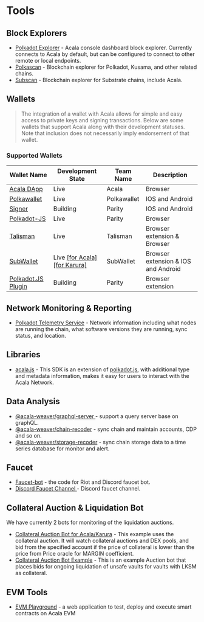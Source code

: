 # Tools

## Block Explorers

* [Polkadot Explorer](https://polkadot.js.org/apps/#/explorer) - Acala console dashboard block explorer. Currently connects to Acala by default, but can be configured to connect to other remote or local endpoints.
* [Polkascan](https://polkascan.io/) - Blockchain explorer for Polkadot, Kusama, and other related chains.
* [Subscan](https://subscan.io/) - Blockchain explorer for Substrate chains, include Acala.

## Wallets

> The integration of a wallet with Acala allows for simple and easy access to private keys and signing transactions. Below are some wallets that support Acala along with their development statuses. Note that inclusion does not necessarily imply endorsement of that wallet.

### Supported Wallets

| Wallet Name                                                    | Development State                                                                                                                            | Team Name   | Description                         |
| -------------------------------------------------------------- | -------------------------------------------------------------------------------------------------------------------------------------------- | ----------- | ----------------------------------- |
| [Acala DApp](https://apps.acala.network/)                      | Live                                                                                                                                         | Acala       | Browser                             |
| [Polkawallet](https://polkawallet.io/)                         | Live                                                                                                                                         | Polkawallet | IOS and Android                     |
| [Signer](https://www.parity.io/signer/)                        | Building                                                                                                                                     | Parity      | IOS and Android                     |
| [Polkadot-JS](https://polkadot.js.org/apps/#/accounts)         | Live                                                                                                                                         | Parity      | Browser                             |
| [Talisman](https://talisman.xyz/)                              | Live                                                                                                                                         | Talisman    | Browser extension & Browser         |
| [SubWallet](https://subwallet.app/)                            | Live [\[for Acala\]](https://docs.subwallet.app/dapps-user-guide/acala) [\[for Karura\]](https://docs.subwallet.app/dapps-user-guide/karura) | SubWallet   | Browser extension & IOS and Android |
| [Polkadot.JS Plugin](https://github.com/polkadot-js/extension) | Building                                                                                                                                     | Parity      | Browser extension                   |

## Network Monitoring & Reporting

* [Polkadot Telemetry Service](https://telemetry.polkadot.io/) - Network information including what nodes are running the chain, what software versions they are running, sync status, and location.

## Libraries

* [acala.js](https://github.com/AcalaNetwork/acala.js) - This SDK is an extension of [polkadot.js](https://github.com/polkadot-js/api), with additional type and metadata information, makes it easy for users to interact with the Acala Network.

## Data Analysis

* [@acala-weaver/graphql-server ](https://github.com/AcalaNetwork/chain-sync-server/tree/master/packages/graphql-server)- support a query server base on graphQL.
* [@acala-weaver/chain-recoder](https://github.com/AcalaNetwork/chain-sync-server/tree/master/packages/chain-recoder) - sync chain and maintain accounts, CDP and so on.
* [@acala-weaver/storage-recoder](https://github.com/AcalaNetwork/chain-sync-server/tree/master/packages/storage-recoder) - sync chain storage data to a time series database for monitor and alert.

## Faucet

* [Faucet-bot](https://github.com/AcalaNetwork/faucet-bot) - the code for Riot and Discord faucet bot.
* [Discord Faucet Channel ](https://discord.gg/kprpWDE3rm)- Discord faucet channel.

## Collateral Auction & Liquidation Bot

We have currently 2 bots for monitoring of the liquidation auctions.

* [Collateral Auction Bot for Acala/Karura](https://github.com/open-web3-stack/guardian/tree/master/packages/example-guardian#collateral-auction-bot-for-acalakarura) - This example uses the collateral auction. It will watch collateral auctions and DEX pools, and bid from the specified account if the price of collateral is lower than the price from Price oracle for MARGIN coefficient.
* [Collateral Auction Bot Example](https://github.com/AcalaNetwork/collateral-auction-bot-example) - This is an example Auction bot that places bids for ongoing liquidation of unsafe vaults for vaults with LKSM as collateral.

## EVM Tools

* [EVM Playground](https://evm.acala.network) - a web application to test, deploy and execute smart contracts on Acala EVM
